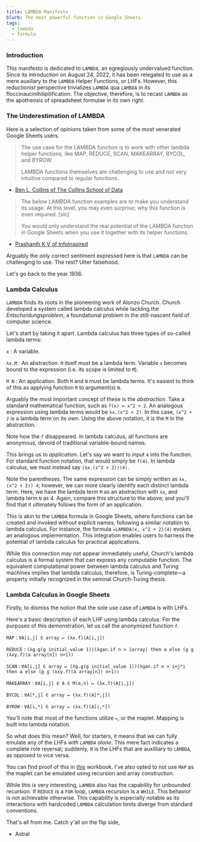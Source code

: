 ```yaml
---
title: LAMBDA Manifesto
blurb: The most powerful function in Google Sheets.
tags:
  - lambda
  - formula
---
```

### Introduction

This manifesto is dedicated to `LAMBDA`, an egregiously undervalued function. Since its introduction on August 24, 2022, it has been relegated to use as a mere auxiliary to the `LAMBDA` Helper Functions, or LHFs. However, this reductionist perspective trivializes `LAMBDA` qua `LAMBDA` in its floccinaucinihilipilification. The objective, therefore, is to recast `LAMBDA` as the apotheosis of spreadsheet formulae in its own right.

### The Underestimation of LAMBDA

Here is a selection of opinions taken from some of the most venerated Google Sheets users.

> The use case for the LAMBDA function is to work with other lambda helper functions, like MAP, REDUCE, SCAN, MAKEARRAY, BYCOL, and BYROW.
> 
> LAMBDA functions themselves are challenging to use and not very intuitive compared to regular functions.

- [Ben L. Collins of The Collins School of Data](https://www.benlcollins.com/spreadsheets/lambda-function/)

> The below LAMBDA function examples are to make you understand its usage. At this level, you may even surprise; why this function is even required. \[sic]
> 
> You would only understand the real potential of the LAMBDA function in Google Sheets when you use it together with its helper functions.

- [Prashanth K V of InfoInspired](https://infoinspired.com/google-docs/spreadsheet/how-to-use-the-lambda-function-in-google-sheets-standalone/)

Arguably the only correct sentiment expressed here is that `LAMBDA` can be challenging to use. The rest? Utter falsehood.

Let's go back to the year 1936.

### Lambda Calculus

`LAMBDA` finds its roots in the pioneering work of Alonzo Church. Church developed a system called lambda calculus while tackling the *Entscheidungsproblem*, a foundational problem in the still-nascent field of computer science.

Let's start by taking it apart. Lambda calculus has three types of so-called lambda terms:

`x`
: A variable.

`λx.M`
: An abstraction. `M` itself must be a lambda term. Variable `x` becomes bound to the expression (i.e. its scope is limited to `M`).

`M N`
: An application. Both `M` and `N` must be lambda terms. It's easiest to think of this as applying function `M` to argument(s) `N`.

Arguably the most important concept of these is the *abstraction*. Take a standard mathematical function, such as `f(x) = x^2 + 2`. An analogous expression using lambda terms would be `λx.(x^2 + 2)`. In this case, `(x^2 + 2` is a lambda term on its own. Using the above notation, it is the `M` in the abstraction.

Note how the `f` disappeared. In lambda calculus, all functions are anonymous, devoid of traditional variable-bound names.

This brings us to *application*. Let's say we want to input `4` into the function. For standard function notation, that would simply be `f(4)`. In lambda calculus, we must instead say `(λx.(x^2 + 2))(4)`.

Note the parentheses. The same expression can be simply written as `λx.(x^2 + 2)) 4`; however, we can more clearly identify each distinct lambda term. Here, we have the lambda term `M` as an abstraction with `λx`, and lambda term `N` as 4. Again, compare this structure to the above, and you'll find that it ultimately follows the form of an application.

This is akin to the `LAMBDA` formula in Google Sheets, where functions can be created and invoked without explicit names, following a similar notation to lambda calculus. For instance, the formula `=LAMBDA(x, x^2 + 2)(4)` evokes an analogous implementation. This integration enables users to harness the potential of lambda calculus for practical applications.

While this connection may not appear immediately useful, Church's lambda calculus is a formal system that can express any computable function. The equivalent computational power between lambda calculus and Turing machines implies that lambda calculus, therefore, is Turing-complete—a property initially recognized in the seminal Church-Turing thesis.

### Lambda Calculus in Google Sheets

Firstly, to dismiss the notion that the sole use case of `LAMBDA` is with LHFs.

Here's a basic description of each LHF using lambda calculus. For the purposes of this demonstration, let us call the anonymized function `f`.

`MAP`
: `∀A[i,j] ∈ array ↦ (λx.f)(A[i,j])`

`REDUCE`
: `(λg.g(g initial_value 1))(λgan.if n > |array| then a else (g g (λxy.f)(a array[n]) n+1))`

`SCAN`
: `∀A[i,j] ∈ array ↦ (λg.g(g initial_value 1))(λgan.if n > i+j*i then a else (g g (λxy.f)(a array[n]) n+1))`

`MAKEARRAY`
: `∀A[i,j] ∈ A ∈ M(m,n) ↦ (λx.f)(A[i,j])`

`BYCOL`
: `∀A[*,j] ∈ array ↦ (λx.f)(A[*,j])`

`BYROW`
: `∀A[i,*] ∈ array ↦ (λx.f)(A[i,*])`

You'll note that most of the functions utilize `↦`, or the maplet. Mapping is built into lambda notation.

So what does this mean? Well, for starters, it means that we can fully emulate any of the LHFs *with `LAMBDA` alone*. This mere fact indicates a complete role reversal; suddenly, it is the LHFs that are auxilliary to `LAMBDA`, as opposed to vice versa.

You can find proof of this in [this](https://docs.google.com/spreadsheets/d/1Jw8fbGWoMI9M5vwb11tkg67Mleozq4Q-9kyhf_3nT6Q/edit?usp=sharing) workbook. I've also opted to not use `MAP` as the maplet can be emulated using recursion and array construction.

While this is very interesting, `LAMBDA` also has the capability for unbounded recursion. If `REDUCE` is a `FOR` loop, `LAMBDA` recursion is a `WHILE`. This behavior is not achievable otherwise. This capability is especially notable as its interactions with hardcoded `LAMBDA` calculation limits diverge from standard conventions.

That's all from me. Catch y'all on the flip side,

- Astral

